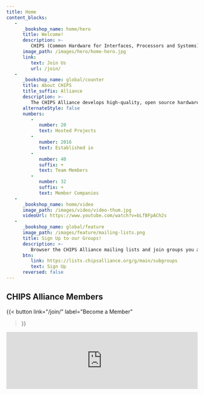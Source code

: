 ```yaml
---
title: Home
content_blocks:
   -
      _bookshop_name: home/hero
      title: Welcome!
      description: >-
         CHIPS (Common Hardware for Interfaces, Processors and Systems) Alliance harnesses the energy of open source collaboration to accelerate hardware development.
      image_path: /images/hero/home-hero.jpg
      link:
         text: Join Us
         url: /join/
   -
      _bookshop_name: global/counter
      title: About CHIPS
      title_suffix: Alliance
      description: >-
         The CHIPS Alliance develops high-quality, open source hardware designs relevant to silicon devices and FPGAs. By creating an open and collaborative environment, CHIPS Alliance shares resources to lower the cost of development. Companies and individuals can work together to develop open source CPUs, various peripherals, and complex IP blocks. CHIPS Alliance is open to all organizations who are interested in collaborating on open source hardware or software tools to accelerate the creation of more efficient and innovative chip designs.
      alternateStyle: false
      numbers:
         -
            number: 20
            text: Hosted Projects
         -
            number: 2016
            text: Established in
         -
            number: 40
            suffix: +
            text: Team Members
         -
            number: 32
            suffix: +
            text: Member Companies
   -
      _bookshop_name: home/video
      image_path: /images/video/video-thum.jpg
      videoUrl: https://www.youtube.com/watch?v=bLfBFpACh2s
   -
      _bookshop_name: global/feature
      image_path: /images/feature/mailing-lists.png
      title: Sign Up to our Groups!
      description: >-
         Browser the CHIPS Alliance mailing lists and join groups you are interested in.
      btn:
         link: https://lists.chipsalliance.org/g/main/subgroups
         text: Sign Up
      reversed: false
---
```



## CHIPS Alliance Members

{{< button
link="/join/"
label="Become a Member"
>}}

<iframe
title="landscape"
id="landscape"
src="https://landscape.lfph.io/card-mode?project=member&embed=yes"
frameborder="0"
scrolling="no"
class="iframe-container"
style="width: 100% ; min-width: 100%;"
></iframe>
<script defer src='//landscape.cncf.io/iframeResizer.js?ver=1671468192' id='landscape-resize-js'></script>
